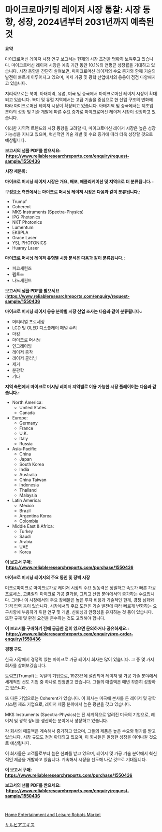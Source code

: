 <p><h1>마이크로마키팅 레이저 시장 통찰: 시장 동향, 성장, 2024년부터 2031년까지 예측된 것</h1></p><p><strong>요약</strong></p>
<p><p>마이크로머신 레이저 시장 연구 보고서는 현재의 시장 조건을 명확히 보여주고 있습니다. 마이크로머신 레이저 시장은 예측 기간 동안 10.1%의 연평균 성장률을 기대하고 있습니다. 시장 동향을 간단히 살펴보면, 마이크로머신 레이저의 수요 증가와 함께 기술의 발전이 빠르게 이루어지고 있으며, 미세 가공 및 광학 산업에서의 응용이 점점 다양해지고 있습니다.</p><p>지리적으로는 북미, 아태지역, 유럽, 미국 및 중국에서 마이크로머신 레이저 시장이 확대되고 있습니다. 북미 및 유럽 지역에서는 고급 기술을 중심으로 한 산업 구조의 변화에 따라 마이크로머신 레이저 시장이 확장되고 있습니다. 아태지역 및 중국에서는 제조업 분야의 성장 및 기술 개발에 따른 수요 증가로 마이크로머신 레이저 시장이 성장하고 있습니다.</p><p>이러한 지역적 트렌드와 시장 동향을 고려할 때, 마이크로머신 레이저 시장은 높은 성장 가능성을 지니고 있으며, 혁신적인 기술 개발 및 수요 증가에 따라 더욱 성장할 것으로 예상됩니다.</p></p>
<p><strong>보고서의 샘플 PDF를 받으세요: &nbsp;<a href="https://www.reliableresearchreports.com/enquiry/request-sample/1550436">https://www.reliableresearchreports.com/enquiry/request-sample/1550436</a></strong></p>
<p><strong>시장 세분화:</strong></p>
<p><strong> 마이크로 머시닝 레이저 시장은 개요, 배포, 애플리케이션 및 지역으로 더 분류됩니다. :</strong></p>
<p><strong>구성요소 측면에서는 마이크로 머시닝 레이저 시장은 다음과 같이 분류됩니다.:</strong></p>
<p><ul><li>Trumpf</li><li>Coherent</li><li>MKS Instruments (Spectra-Physics)</li><li>IPG Photonics</li><li>NKT Photonics</li><li>Lumentum</li><li>EKSPLA</li><li>Grace Laser</li><li>YSL PHOTONICS</li><li>Huaray Laser</li></ul></p>
<p><strong> 마이크로 머시닝 레이저 유형별 시장 분석은 다음과 같이 분류됩니다.:</strong></p>
<p><ul><li>피코세컨즈</li><li>펨토초</li><li>나노세컨드</li></ul></p>
<p><strong>보고서의 샘플 PDF를 받으세요 :<a href="https://www.reliableresearchreports.com/enquiry/request-sample/1550436">https://www.reliableresearchreports.com/enquiry/request-sample/1550436</a></strong></p>
<p><strong> 마이크로 머시닝 레이저 응용 분야별 시장 산업 조사는 다음과 같이 분류됩니다.:</strong></p>
<p><ul><li>머티리얼 프로세싱</li><li>LCD 및 OLED 디스플레이 패널 수리</li><li>마킹</li><li>마이크로 머시닝</li><li>인그레이빙</li><li>레이저 증착</li><li>레이저 클리닝</li><li>제거</li><li>분광학</li><li>기타</li></ul></p>
<p><strong>지역 측면에서 마이크로 머시닝 레이저 지역별로 이용 가능한 시장 플레이어는 다음과 같습니다.:</strong></p>
<p><ul>
    <li>
        North America:
        <ul>
            <li>United States</li>
            <li>Canada</li>
        </ul>
    </li>
    <li>
        Europe:
        <ul>
            <li>Germany</li>
            <li>France</li>
            <li>U.K.</li>
            <li>Italy</li>
            <li>Russia</li>
        </ul>
    </li>
    <li>
        Asia-Pacific:
        <ul>
            <li>China</li>
            <li>Japan</li>
            <li>South Korea</li>
            <li>India</li>
            <li>Australia</li>
            <li>China Taiwan</li>
            <li>Indonesia</li>
            <li>Thailand</li>
            <li>Malaysia</li>
        </ul>
    </li>
    <li>
        Latin America:
        <ul>
            <li>Mexico</li>
            <li>Brazil</li>
            <li>Argentina Korea</li>
            <li>Colombia</li>
        </ul>
    </li>
    <li>
        Middle East & Africa:
        <ul>
            <li>Turkey</li>
            <li>Saudi</li>
            <li>Arabia</li>
            <li>UAE</li>
            <li>Korea</li>
        </ul>
    </li>
    </ul></p>
<p><strong>이 보고서 구매: &nbsp;<a href="https://www.reliableresearchreports.com/purchase/1550436">https://www.reliableresearchreports.com/purchase/1550436</a></strong></p>
<p><strong>마이크로 머시닝 레이저의 주요 동인 및 장벽 시장</strong></p>
<p><p>미크로마이크로 마이크로가공 레이저 시장의 주요 원동력은 정밀하고 속도가 빠른 가공 프로세스, 고품질의 마이크로 가공 결과물, 그리고 산업 분야에서의 증가하는 수요입니다. 그러나 이 시장에서의 주요 장애물은 높은 투자 비용과 기술적인 한계, 경쟁 심화와 가격 압력 등이 있습니다. 시장에서의 주요 도전은 기술 발전에 따라 빠르게 변화하는 요구사항에 부응하기 위한 연구 및 개발, 신뢰성과 안정성을 유지하는 것 등이 있습니다. 또한 규제 및 환경 요건을 준수하는 것도 고려해야 합니다.</p></p>
<p><strong>이 보고서를 구매하기 전에 궁금한 점이 있으면 문의하거나 공유하세요.: &nbsp;<a href="https://www.reliableresearchreports.com/enquiry/pre-order-enquiry/1550436">https://www.reliableresearchreports.com/enquiry/pre-order-enquiry/1550436</a></strong></p>
<p><strong>경쟁 구도</strong></p>
<p><p>한국 시장에서 경쟁력 있는 마이크로 가공 레이저 회사는 많이 있습니다. 그 중 몇 가지 회사를 살펴보겠습니다.</p><p>트럼프(Trumpf)는 독일의 기업으로, 1923년에 설립되어 레이저 및 가공 기술 분야에서 세계적인 선도 기업 중 하나로 인정받고 있습니다. 그들의 매출액은 매년 꾸준히 성장하고 있습니다.</p><p>또 다른 기업으로는 Coherent가 있습니다. 이 회사는 미국에 본사를 둔 레이저 및 광학 시스템 제조 기업으로, 레이저 제품 분야에서 높은 평판을 갖고 있습니다.</p><p>MKS Instruments (Spectra-Physics)는 전 세계적으로 알려진 미국의 기업으로, 레이저 및 광학 장비를 생산하는 분야에서 성장하고 있습니다.</p><p>각 회사의 매출액은 계속해서 증가하고 있으며, 그들의 제품은 높은 수요와 평가를 받고 있습니다. 시장 규모도 점점 확대되고 있으며, 이 회사들은 일정한 성장을 이어나갈 것으로 예상됩니다.</p><p>이 회사들은 고객들로부터 높은 신뢰를 받고 있으며, 레이저 및 가공 기술 분야에서 혁신적인 제품을 개발하고 있습니다. 계속해서 시장을 선도해 나갈 것으로 기대됩니다.</p></p>
<p><strong>이 보고서 구매: &nbsp; <a href="https://www.reliableresearchreports.com/purchase/1550436">https://www.reliableresearchreports.com/purchase/1550436</a></strong></p>
<p><strong>보고서의 샘플 PDF를 받으세요: &nbsp;<a href="https://www.reliableresearchreports.com/enquiry/request-sample/1550436">https://www.reliableresearchreports.com/enquiry/request-sample/1550436</a></strong><strong></strong></p>
<p>&nbsp;</p>
<p><p><a href="https://github.com/CliffMedina6/Market-Research-Report-List-4/blob/main/home-entertainment-and-leisure-robots-market.md">Home Entertainment and Leisure Robots Market</a></p><p><a href="https://github.com/mreklxf44233/Market-Research-Report-List-1/blob/main/39083337268.md">サルビアエキス</a></p></p>